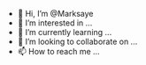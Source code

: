 - 👋 Hi, I’m @Marksaye
- 👀 I’m interested in ...
- 🌱 I’m currently learning ...
- 💞️ I’m looking to collaborate on ...
- 📫 How to reach me ...

<!---
Marksaye/Marksaye is a ✨ special ✨ repository because its `README.md` (this file) appears on your GitHub profile.
You can click the Preview link to take a look at your changes.
--->
